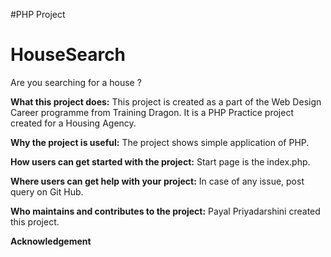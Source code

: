 
#PHP Project
# HouseSearch
Are you searching for a house ?


**What this project does:**
This project is created as a part of the Web Design Career programme from Training Dragon. It is a PHP Practice project created for a Housing Agency.

**Why the project is useful:**
The project shows simple application of PHP.

**How users can get started with the project:**
Start page is the index.php.

**Where users can get help with your project:**
In case of any issue, post query on Git Hub.

**Who maintains and contributes to the project:**
Payal Priyadarshini created this project.

**Acknowledgement**

